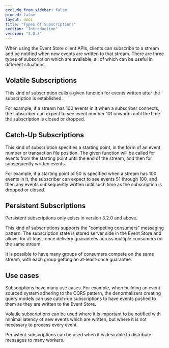 ```yaml
---
exclude_from_sidebar: false
pinned: false
layout: docs
title: "Types of Subscriptions"
section: "Introduction"
version: "3.0.3"
---
```

When using the Event Store client APIs, clients can subscribe to a stream and be notified when new events are written to that stream. There are three types of subscription which are available, all of which can be useful in different situations.

## Volatile Subscriptions

This kind of subscription calls a given function for events written after the subscription is established.

For example, if a stream has 100 events in it when a subscriber connects, the subscriber can expect to see event number 101 onwards until the time the subscription is closed or dropped.

## Catch-Up Subscriptions

This kind of subscription specifies a starting point, in the form of an event number or transaction file position. The given function will be called for events from the starting point until the end of the stream, and then for subsequently written events.

For example, if a starting point of 50 is specified when a stream has 100 events in it, the subscriber can expect to see events 51 through 100, and then any events subsequently written until such time as the subscription is dropped or closed.

## Persistent Subscriptions

<span class="note">Persistent subscriptions only exists in version 3.2.0 and above.</span>

This kind of subscriptions supports the "competing consumers" messaging pattern. The subscription state is stored server side in the Event Store and allows for at-least-once delivery guarantees across multiple consumers on the same stream.

It is possible to have many groups of consumers compete on the same stream, with each group getting an at-least-once guarantee.

## Use cases

Subscriptions have many use cases. For example, when building an event-sourced system adhering to the CQRS pattern, the denormalizers creating query models can use catch-up subscriptions to have events pushed to them as they are written to the Event Store. 

Volatile subscriptions can be used where it is important to be notified with minimal latency of new events which are written, but where it is not necessary to process every event.

Persistent subscriptions can be used when it is desirable to distribute messages to many workers.
